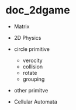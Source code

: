 # doc_2dgame


* Matrix 


* 2D Physics
 * circle primitive
   * verocity
   * collision
   * rotate
   * grouping
  * other primitve
* Cellular Automata
